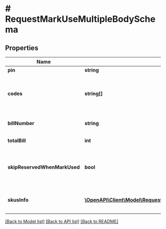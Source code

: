 # # RequestMarkUseMultipleBodySchema

## Properties

Name | Type | Description | Notes
------------ | ------------- | ------------- | -------------
**pin** | **string** | Store pin | [optional]
**codes** | **string[]** | Array of 10-16 characters Got It voucher codes | [optional]
**billNumber** | **string** | Bill number will apply vouchers | [optional]
**totalBill** | **int** | Total bill amount | [optional]
**skipReservedWhenMarkUsed** | **bool** | When true the system will execute the flow without reserve | [optional]
**skusInfo** | [**\OpenAPI\Client\Model\RequestCheckMultipleBodySchemaSkusInfoInner[]**](RequestCheckMultipleBodySchemaSkusInfoInner.md) | SKU information in bill_number | [optional]

[[Back to Model list]](../../README.md#models) [[Back to API list]](../../README.md#endpoints) [[Back to README]](../../README.md)
